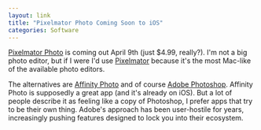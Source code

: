 ```yaml
---
layout: link
title: "Pixelmator Photo Coming Soon to iOS"
categories: Software
---
```


[Pixelmator Photo](https://www.pixelmator.com/blog/2019/04/02/pixelmator-photo-now-available-for-pre-order-coming-april-9th/) is coming out April 9th (just $4.99, really?). I'm not a big photo editor, but if I were I'd use [Pixelmator](https://www.pixelmator.com/) because it's the most Mac-like of the available photo editors.

The alternatives are [Affinity Photo](https://affinity.serif.com/en-gb/photo/) and of course [Adobe Photoshop](https://www.adobe.com/products/photoshop.html). Affinity Photo is supposedly a great app (and it's already on iOS). But a lot of people describe it as feeling like a copy of Photoshop, I prefer apps that try to be their own thing. Adobe's approach has been user-hostile for years, increasingly pushing features designed to lock you into their ecosystem.
